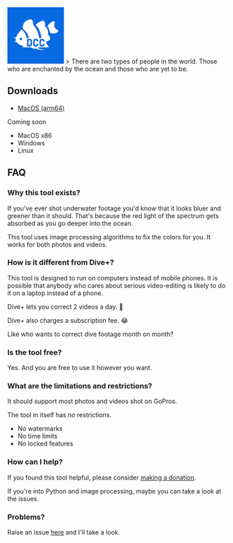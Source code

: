 <img src="logo.png" alt="drawing" width="128"/>
> There are two types of people in the world. Those who are enchanted by the ocean and those who are yet to be.


## Downloads 


- [MacOS (arm64)](https://github.com/bornfree/dive-color-corrector/releases/download/v1.0.0/dcc.zip)

Coming soon
- MacOS x86
- Windows
- Linux

## FAQ

### Why this tool exists?
If you've ever shot underwater footage you'd know that it looks bluer and greener than it should.
That's because the red light of the spectrum gets absorbed as you go deeper into the ocean.

This tool uses image processing algorithms to fix the colors for you.
It works for both photos and videos.

### How is it different from Dive+?
This tool is designed to run on computers instead of mobile phones.
It is possible that anybody who cares about serious video-editing is likely to do it on a laptop instead of a phone.

Dive+ lets you correct 2 videos a day. 🤨

Dive+ also charges a subscription fee. 😂

Like who wants to correct dive footage month on month?

### Is the tool free?
Yes. And you are free to use it however you want.

### What are the limitations and restrictions?
It should support most photos and videos shot on GoPros.

The tool in itself has no restrictions.
- No watermarks
- No time limits
- No locked features

### How can I help?
If you found this tool helpful, please consider [making a donation](https://buy.stripe.com/28obMb8Mx2EEbRK7ss).

If you're into Python and image processing, maybe you can take a look at the issues.

### Problems?
Raise an issue [here](https://github.com/bornfree/dive-color-corrector/issues) and I'll take a look.
